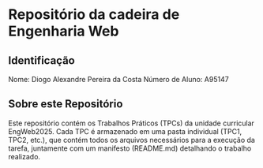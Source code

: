 # Repositório da cadeira de Engenharia Web
## Identificação
Nome: Diogo Alexandre Pereira da Costa
Número de Aluno: A95147
## Sobre este Repositório
Este repositório contém os Trabalhos Práticos (TPCs) da unidade curricular EngWeb2025.
Cada TPC é armazenado em uma pasta individual (TPC1, TPC2, etc.), que contém todos os arquivos necessários para a execução da tarefa, juntamente com um manifesto (README.md) detalhando o trabalho realizado.
